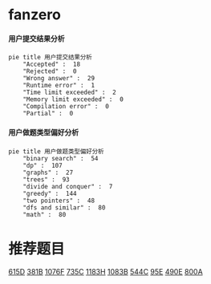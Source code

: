 # fanzero

<!-- tabs:start -->



#### **用户提交结果分析**

```mermaid
pie title 用户提交结果分析
    "Accepted" :  18
    "Rejected" :  0
    "Wrong answer" :  29
    "Runtime error" :  1
    "Time limit exceeded" :  2
    "Memory limit exceeded" :  0
    "Compilation error" :  0
    "Partial" :  0
```

#### **用户做题类型偏好分析**

```mermaid
pie title 用户做题类型偏好分析
    "binary search" :  54
    "dp" :  107
    "graphs" :  27
    "trees" :  93
    "divide and conquer" :  7
    "greedy" :  144
    "two pointers" :  48
    "dfs and similar" :  80
    "math" :  80
```



<!-- tabs:end -->
# 推荐题目
[615D](https://codeforces.com/contest/615/problem/D)
[381B](https://codeforces.com/contest/381/problem/B)
[1076F](https://codeforces.com/contest/1076/problem/F)
[735C](https://codeforces.com/contest/735/problem/C)
[1183H](https://codeforces.com/contest/1183/problem/H)
[1083B](https://codeforces.com/contest/1083/problem/B)
[544C](https://codeforces.com/contest/544/problem/C)
[95E](https://codeforces.com/contest/95/problem/E)
[490E](https://codeforces.com/contest/490/problem/E)
[800A](https://codeforces.com/contest/800/problem/A)
